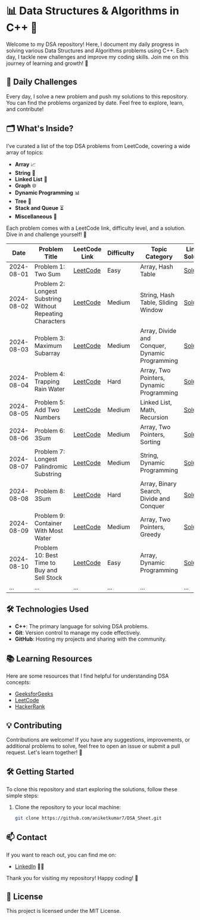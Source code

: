 # 📊 Data Structures & Algorithms in C++ 🚀

Welcome to my DSA repository! Here, I document my daily progress in solving various Data Structures and Algorithms problems using C++. Each day, I tackle new challenges and improve my coding skills. Join me on this journey of learning and growth! 🌱

## 📅 Daily Challenges

Every day, I solve a new problem and push my solutions to this repository. You can find the problems organized by date. Feel free to explore, learn, and contribute!

## 🗂️ What's Inside?

I’ve curated a list of the top DSA problems from LeetCode, covering a wide array of topics:

- **Array** 📈
- **String** 📝
- **Linked List** 🔗
- **Graph** 🌐
- **Dynamic Programming** 📊
- **Tree** 🌳
- **Stack and Queue** ⏳
- **Miscellaneous** 🧩

Each problem comes with a LeetCode link, difficulty level, and a solution. Dive in and challenge yourself! 💪

| Date       | Problem Title                       | LeetCode Link                                   | Difficulty | Topic Category      | Link to Solution                              |
|------------|-------------------------------------|-------------------------------------------------|------------|---------------------|------------------------------------------------|
| 2024-08-01 | Problem 1: Two Sum      | [LeetCode](https://leetcode.com/problems/two-sum) | Easy        |  Array, Hash Table   | [Solution](https://github.com/aniketkumar7/DSA_Sheet/blob/main/1_TwoSum.cpp) |
| 2024-08-02 | Problem 2: Longest Substring Without Repeating Characters      | [LeetCode](https://leetcode.com/problems/longest-substring-without-repeating-characters) | Medium        | String, Hash Table, Sliding Window   | [Solution](https://github.com/aniketkumar7/DSA_Sheet/blob/main/2_LongestSubstring.cpp) |
| 2024-08-03 | Problem 3: Maximum Subarray                  | [LeetCode](https://leetcode.com/problems/maximum-subarray) | Medium        | Array, Divide and Conquer, Dynamic Programming  | [Solution](https://github.com/aniketkumar7/DSA_Sheet/blob/main/3_MaximumSubArray.cpp) |
| 2024-08-04 | Problem 4: Trapping Rain Water      | [LeetCode](https://leetcode.com/problems/trapping-rain-water) | Hard        | Array, Two Pointers, Dynamic Programming   | [Solution](https://github.com/aniketkumar7/DSA_Sheet/blob/main/4_TrappingRainWater.cpp) |
| 2024-08-05 | Problem 5: Add Two Numbers      | [LeetCode](https://leetcode.com/problems/add-two-numbers) | Medium        |  Linked List, Math, Recursion   | [Solution](https://github.com/aniketkumar7/DSA_Sheet/blob/main/5_AddTwoNumbers.cpp) |
| 2024-08-06 | Problem 6: 3Sum      | [LeetCode](https://leetcode.com/problems/3sum) | Medium        |  Array, Two Pointers, Sorting   | [Solution](https://github.com/aniketkumar7/DSA_Sheet/blob/main/6_3Sum.cpp) |
| 2024-08-07 | Problem 7: Longest Palindromic Substring      | [LeetCode](https://leetcode.com/problems/longest-palindromic-substring) | Medium        |  String, Dynamic Programming    | [Solution](https://github.com/aniketkumar7/DSA_Sheet/blob/main/7_Longest_Palindrome_String.cpp) |
| 2024-08-08 | Problem 8: 3Sum      | [LeetCode](https://leetcode.com/problems/median-of-two-sorted-arrays) | Hard        |  Array, Binary Search, Divide and Conquer   | [Solution](https://github.com/aniketkumar7/DSA_Sheet/blob/main/8_Median_of_Two_Sorted_Arrays.cpp) |
| 2024-08-09 | Problem 9: Container With Most Water    | [LeetCode](https://leetcode.com/problems/container-with-most-water) | Medium        |  Array, Two Pointers, Greedy    | [Solution](https://github.com/aniketkumar7/DSA_Sheet/blob/main/9_Container_with_most_water.cpp) |
| 2024-08-10 | Problem 10: Best Time to Buy and Sell Stock   | [LeetCode](https://leetcode.com/problems/best-time-to-buy-and-sell-stock) | Easy        |  Array, Dynamic Programming   | [Solution](https://github.com/aniketkumar7/DSA_Sheet/blob/main/10_Best_Time_To_Sell_Stock.cpp) |
| ...        | ...                                 | ...                                             | ...        | ...                 | ...                                            |


## 🛠️ Technologies Used

- **C++**: The primary language for solving DSA problems.
- **Git**: Version control to manage my code effectively.
- **GitHub**: Hosting my projects and sharing with the community.

## 📚 Learning Resources

Here are some resources that I find helpful for understanding DSA concepts:

- [GeeksforGeeks](https://www.geeksforgeeks.org/)
- [LeetCode](https://leetcode.com/)
- [HackerRank](https://www.hackerrank.com/)

## 💡 Contributing

Contributions are welcome! If you have any suggestions, improvements, or additional problems to solve, feel free to open an issue or submit a pull request. Let's learn together! 🤝

## 🛠️ Getting Started

To clone this repository and start exploring the solutions, follow these simple steps:

1. Clone the repository to your local machine:
   ```bash
   git clone https://github.com/aniketkumar7/DSA_Sheet.git
   ```

## 📫 Contact

If you want to reach out, you can find me on:

- [LinkedIn](https://www.linkedin.com/in/aniketkumar07/) 💪🤝

Thank you for visiting my repository! Happy coding! 🎉

## 📜 License

This project is licensed under the MIT License.
